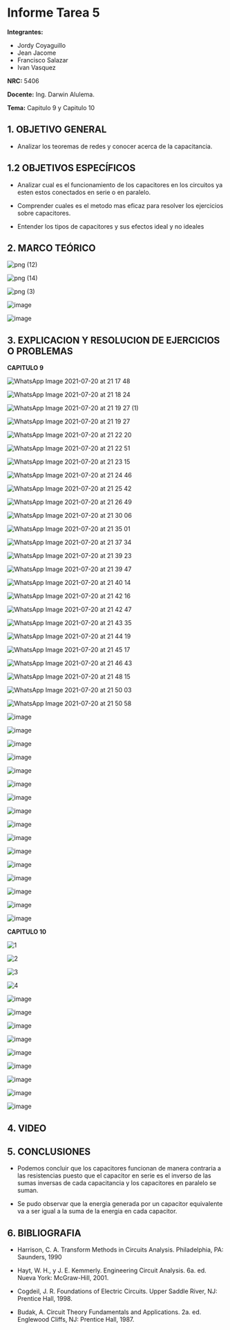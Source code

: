 # Informe Tarea 5
**Integrantes:**
- Jordy Coyaguillo
- Jean Jacome
- Francisco Salazar
- Ivan Vasquez



 **NRC:** 5406
 
 **Docente:** Ing. Darwin Alulema.
 
 **Tema:** Capitulo 9 y Capitulo 10 
 
 ## 1. OBJETIVO GENERAL
 
- Analizar los teoremas de redes y conocer acerca de la capacitancia.

 ## 1.2 OBJETIVOS ESPECÍFICOS
 
- Analizar cual es el funcionamiento de los capacitores en los circuitos ya esten estos conectados en serie o en paralelo.

- Comprender cuales es el metodo mas eficaz para resolver los ejercicios sobre capacitores.

- Entender los tipos de capacitores y sus efectos ideal y no ideales

 ## 2. MARCO TEÓRICO 
 
 ![png (12)](https://user-images.githubusercontent.com/85137954/126405688-84f9af79-4a0b-4ce5-a55b-c84a25a8eb4b.png)

 ![png (14)](https://user-images.githubusercontent.com/85137954/126406776-7c4651ea-393d-475a-865c-f5152f36cad4.png)

 ![png (3)](https://user-images.githubusercontent.com/85137954/126432802-f12f7187-f21f-4e41-86b2-9ed8b170c132.png)

 
 ![image](https://user-images.githubusercontent.com/85137954/126404367-22a522bf-b949-4569-a2b4-3bfa4d6fe1d5.png)

![image](https://user-images.githubusercontent.com/85137954/126405490-b4067e18-9404-4132-b67e-d35d3f182b63.png)
 
 ## 3. EXPLICACION Y RESOLUCION DE EJERCICIOS O PROBLEMAS 
 
 **CAPITULO 9**
 
 ![WhatsApp Image 2021-07-20 at 21 17 48](https://user-images.githubusercontent.com/85137954/126423131-d0cc19dc-3039-4671-842e-83525e689d5e.jpeg)

 ![WhatsApp Image 2021-07-20 at 21 18 24](https://user-images.githubusercontent.com/85137954/126423137-b3272f1f-0cb1-4a57-aa9a-e4b026263fb6.jpeg)
 
 ![WhatsApp Image 2021-07-20 at 21 19 27 (1)](https://user-images.githubusercontent.com/85137954/126423664-dcc665d0-5b31-48d5-b909-54678a1ffa9f.jpeg)

 ![WhatsApp Image 2021-07-20 at 21 19 27](https://user-images.githubusercontent.com/85137954/126423158-5c8811d2-f83b-4920-b0d0-7b5ec854a164.jpeg)
 
![WhatsApp Image 2021-07-20 at 21 22 20](https://user-images.githubusercontent.com/85137954/126423200-733ee6d2-24f4-414e-bcb0-a665e566fcd9.jpeg)

![WhatsApp Image 2021-07-20 at 21 22 51](https://user-images.githubusercontent.com/85137954/126423212-c320bf48-e56d-41e2-b3c5-04b12bf9d460.jpeg)

![WhatsApp Image 2021-07-20 at 21 23 15](https://user-images.githubusercontent.com/85137954/126423221-e9f54d53-7868-4f91-bf4c-94e1b37a5644.jpeg)

![WhatsApp Image 2021-07-20 at 21 24 46](https://user-images.githubusercontent.com/85137954/126423262-bbda3fec-514a-4aab-a8ad-4a05165b8dc1.jpeg)

![WhatsApp Image 2021-07-20 at 21 25 42](https://user-images.githubusercontent.com/85137954/126423273-50ba9767-d2c6-40b1-ad6b-bf0dbba0a408.jpeg)

![WhatsApp Image 2021-07-20 at 21 26 49](https://user-images.githubusercontent.com/85137954/126423301-19bf9ab9-de8d-4116-aea5-5798c7ac4e71.jpeg)

![WhatsApp Image 2021-07-20 at 21 30 06](https://user-images.githubusercontent.com/85137954/126423317-027cec4a-4327-446c-9c4e-484f9a9490ea.jpeg)

![WhatsApp Image 2021-07-20 at 21 35 01](https://user-images.githubusercontent.com/85137954/126423338-512082ca-1554-4323-8b81-7b90ffc8deb2.jpeg)

![WhatsApp Image 2021-07-20 at 21 37 34](https://user-images.githubusercontent.com/85137954/126423352-5af2ad52-3cbc-44a9-bf73-1e5bbd7487cb.jpeg)

![WhatsApp Image 2021-07-20 at 21 39 23](https://user-images.githubusercontent.com/85137954/126423360-89012ce3-1305-4920-bd97-82ff45b87604.jpeg)

![WhatsApp Image 2021-07-20 at 21 39 47](https://user-images.githubusercontent.com/85137954/126423374-fae9af1d-db85-4ec0-b70b-27a271586e3c.jpeg)

![WhatsApp Image 2021-07-20 at 21 40 14](https://user-images.githubusercontent.com/85137954/126423382-769eb036-10b7-42f6-8012-5a30e4508633.jpeg)

![WhatsApp Image 2021-07-20 at 21 42 16](https://user-images.githubusercontent.com/85137954/126423398-d729b0be-2a10-4a19-9609-7772a51bd366.jpeg)

![WhatsApp Image 2021-07-20 at 21 42 47](https://user-images.githubusercontent.com/85137954/126423412-b414d8ad-99ce-4dc9-80bc-77bd4c1a50d2.jpeg)

![WhatsApp Image 2021-07-20 at 21 43 35](https://user-images.githubusercontent.com/85137954/126423428-90ed6f62-7b74-4f81-8b38-671f5a1161dd.jpeg)

![WhatsApp Image 2021-07-20 at 21 44 19](https://user-images.githubusercontent.com/85137954/126423450-111f1458-441b-4fa7-9064-b561c37b75ea.jpeg)

![WhatsApp Image 2021-07-20 at 21 45 17](https://user-images.githubusercontent.com/85137954/126423459-0c7bf116-ea73-4076-af31-d69c7f8e9720.jpeg)

![WhatsApp Image 2021-07-20 at 21 46 43](https://user-images.githubusercontent.com/85137954/126423469-4e1be66b-a84f-436d-9395-624af27a5bd7.jpeg)

![WhatsApp Image 2021-07-20 at 21 48 15](https://user-images.githubusercontent.com/85137954/126423480-7f70d670-5dbc-486e-8f53-f61fe5bf704d.jpeg)

![WhatsApp Image 2021-07-20 at 21 50 03](https://user-images.githubusercontent.com/85137954/126423486-143381b3-4bd2-40e7-aa03-4a467832dc8e.jpeg)

![WhatsApp Image 2021-07-20 at 21 50 58](https://user-images.githubusercontent.com/85137954/126423496-462645c1-1cbc-40d2-929e-de994de017e4.jpeg)

![image](https://user-images.githubusercontent.com/85137954/126435107-f7f2a428-111f-4591-864b-29ea9bee5c11.png)

![image](https://user-images.githubusercontent.com/85137954/126435124-1c3e4659-752f-48df-b150-55f6074945e0.png)

![image](https://user-images.githubusercontent.com/85137954/126435135-83d55c23-6d56-42a3-9268-b6e3e39b4abc.png)

![image](https://user-images.githubusercontent.com/85137954/126435145-b9ca8c04-fc04-40a1-87ce-978ffd862215.png)

![image](https://user-images.githubusercontent.com/85137954/126435154-dacb98cb-6ba2-43aa-af6e-d0a84f8365f4.png)

![image](https://user-images.githubusercontent.com/85137954/126435167-1767a73a-a5ae-4fe2-9050-af700d8f4a55.png)

![image](https://user-images.githubusercontent.com/85137954/126435171-cdc4fb71-5ef9-49dc-b96d-71cfccc62237.png)

![image](https://user-images.githubusercontent.com/85137954/126435182-d6b02d29-44dd-4034-b03f-08ecec719b92.png)

![image](https://user-images.githubusercontent.com/85137954/126435190-9ab7249f-ea8a-478b-bff2-fcea624c28a2.png)

![image](https://user-images.githubusercontent.com/85137954/126435197-a7b8f474-1b91-4f82-9509-9d63fd177ed8.png)

![image](https://user-images.githubusercontent.com/85137954/126435207-418d846c-cab9-4f3c-b07e-297a553221e7.png)

![image](https://user-images.githubusercontent.com/85137954/126435218-567cf878-a038-4782-849f-df0f78d53f8d.png)

![image](https://user-images.githubusercontent.com/85137954/126435224-c9320515-9ac9-49dd-af1e-86f50035b2bd.png)

![image](https://user-images.githubusercontent.com/85137954/126435234-99e8d707-a691-4efd-bd80-bb31e3cf2d4d.png)

![image](https://user-images.githubusercontent.com/85137954/126435243-28f07e2e-0077-41db-80df-4dfbb4510a20.png)

![image](https://user-images.githubusercontent.com/85137954/126435269-58eaf0d2-801e-46a1-8276-491c0f8889ba.png)



 **CAPITULO 10**
 
 ![1](https://user-images.githubusercontent.com/84586968/126442252-7324c569-cc48-46d6-a5ad-e155cf32f06c.PNG)
 
 ![2](https://user-images.githubusercontent.com/84586968/126442253-1de1dc0b-2652-4ff3-9a36-f5c3a82d16c0.PNG)

 ![3](https://user-images.githubusercontent.com/84586968/126442246-4c597145-a194-4ddf-aeb4-4b2dd0c9cc30.PNG)
 
 ![4](https://user-images.githubusercontent.com/84586968/126442248-a7f3d4ea-e291-49a6-9610-29665476fcdf.PNG)
 
 ![image](https://user-images.githubusercontent.com/85137954/126405746-3caafd6e-af94-4e76-b2d8-d21ecdf08533.png)

![image](https://user-images.githubusercontent.com/85137954/126405867-40001a7e-126d-46c6-abc4-b8717a50dbbb.png)

![image](https://user-images.githubusercontent.com/85137954/126405917-56682025-a1ce-49c8-ac14-944fa49c63b9.png)

![image](https://user-images.githubusercontent.com/85137954/126405975-5b9d0abf-ad21-4f7b-ac3f-e978f08d191f.png)

![image](https://user-images.githubusercontent.com/85137954/126406061-5f0da89c-f944-489c-827d-580ee9bf17ea.png)

![image](https://user-images.githubusercontent.com/85137954/126406174-c1b79314-4740-4fc0-839d-ee0247617713.png)

![image](https://user-images.githubusercontent.com/85137954/126406224-6cbebe62-24b4-4bca-a6d6-847966f11167.png)

![image](https://user-images.githubusercontent.com/85137954/126406289-04284d35-f69f-4d95-b379-87d8dac0265a.png)

![image](https://user-images.githubusercontent.com/85137954/126406335-37580d64-d51d-4dfa-8c05-63c5ae7bcceb.png)
 
## 4. VIDEO


## 5. CONCLUSIONES

- Podemos concluir que los capacitores funcionan de manera contraria a las resistencias puesto que el capacitor en serie es el inverso de las sumas inversas de cada capacitancia y los capacitores en paralelo se suman.

- Se pudo observar que la energia generada por un capacitor equivalente va a ser igual a la suma de la energia en cada capacitor.

## 6. BIBLIOGRAFIA

- Harrison, C. A. Transform Methods in Circuits Analysis. Philadelphia, PA: Saunders, 1990

- Hayt, W. H., y J. E. Kemmerly. Engineering Circuit Analysis.
6a. ed. Nueva York: McGraw-Hill, 2001.

- Cogdeil, J. R. Foundations of Electric Circuits. Upper Saddle
River, NJ: Prentice Hall, 1998.

- Budak, A. Circuit Theory Fundamentals and Applications. 2a.
ed. Englewood Cliffs, NJ: Prentice Hall, 1987.
